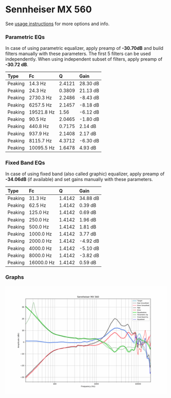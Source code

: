 # Sennheiser MX 560
See [usage instructions](https://github.com/jaakkopasanen/AutoEq#usage) for more options and info.

### Parametric EQs
In case of using parametric equalizer, apply preamp of **-30.70dB** and build filters manually
with these parameters. The first 5 filters can be used independently.
When using independent subset of filters, apply preamp of **-30.72 dB**.

| Type    | Fc         |      Q | Gain     |
|:--------|:-----------|:-------|:---------|
| Peaking | 14.3 Hz    | 2.4121 | 28.30 dB |
| Peaking | 24.3 Hz    | 0.3809 | 21.13 dB |
| Peaking | 2730.3 Hz  | 2.2486 | -8.43 dB |
| Peaking | 6257.5 Hz  | 2.1457 | -8.18 dB |
| Peaking | 19521.8 Hz | 1.56   | -6.12 dB |
| Peaking | 90.5 Hz    | 2.0465 | -1.80 dB |
| Peaking | 440.8 Hz   | 0.7175 | 2.14 dB  |
| Peaking | 937.9 Hz   | 2.1408 | 2.17 dB  |
| Peaking | 8115.7 Hz  | 4.3712 | -6.30 dB |
| Peaking | 10095.5 Hz | 1.6478 | 4.93 dB  |

### Fixed Band EQs
In case of using fixed band (also called graphic) equalizer, apply preamp of **-34.06dB**
(if available) and set gains manually with these parameters.

| Type    | Fc         |      Q | Gain     |
|:--------|:-----------|:-------|:---------|
| Peaking | 31.3 Hz    | 1.4142 | 34.88 dB |
| Peaking | 62.5 Hz    | 1.4142 | 0.39 dB  |
| Peaking | 125.0 Hz   | 1.4142 | 0.69 dB  |
| Peaking | 250.0 Hz   | 1.4142 | 1.96 dB  |
| Peaking | 500.0 Hz   | 1.4142 | 1.81 dB  |
| Peaking | 1000.0 Hz  | 1.4142 | 3.77 dB  |
| Peaking | 2000.0 Hz  | 1.4142 | -4.92 dB |
| Peaking | 4000.0 Hz  | 1.4142 | -5.10 dB |
| Peaking | 8000.0 Hz  | 1.4142 | -3.82 dB |
| Peaking | 16000.0 Hz | 1.4142 | 0.59 dB  |

### Graphs
![](./Sennheiser%20MX%20560.png)